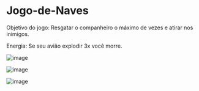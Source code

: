 # Jogo-de-Naves

Objetivo do jogo: Resgatar o companheiro o máximo de vezes e atirar nos inimigos.

Energia: Se seu avião explodir 3x você morre.

![image](https://user-images.githubusercontent.com/88815532/162342706-3d577062-85ea-4ed1-8609-b82362c7eff1.png)

![image](https://user-images.githubusercontent.com/88815532/162342723-de17b02e-ada4-420b-b257-dde40af1c1c0.png)

![image](https://user-images.githubusercontent.com/88815532/162342679-e616d3e5-ec13-4f36-bcb8-e0f71164beeb.png)

